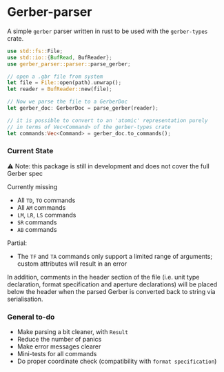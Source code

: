 # Gerber-parser

A simple `gerber` parser written in rust to be used with the `gerber-types` crate. 

```rust
use std::fs::File;
use std::io::{BufRead, BufReader};
use gerber_parser::parser::parse_gerber;

// open a .gbr file from system
let file = File::open(path).unwrap();
let reader = BufReader::new(file);

// Now we parse the file to a GerberDoc 
let gerber_doc: GerberDoc = parse_gerber(reader);

// it is possible to convert to an 'atomic' representation purely 
// in terms of Vec<Command> of the gerber-types crate
let commands:Vec<Command> = gerber_doc.to_commands();
```

### Current State

⚠️ Note: this package is still in development and does not cover the full Gerber spec

Currently missing

* All `TD`, `TO` commands 
* All `AM` commands
* `LM`, `LR`, `LS` commands
* `SR` commands
* `AB` commands

Partial:

* The `TF` and `TA` commands only support a limited range of arguments; custom attributes will result in an error

In addition, comments in the header section of the file (i.e. unit type declaration, format specification and aperture declarations) will be placed below the header when the parsed Gerber is converted back to string via serialisation. 

### General to-do

* Make parsing a bit cleaner, with `Result`
* Reduce the number of panics 
* Make error messages clearer
* Mini-tests for all commands
* Do proper coordinate check (compatibility with `format specification`)
